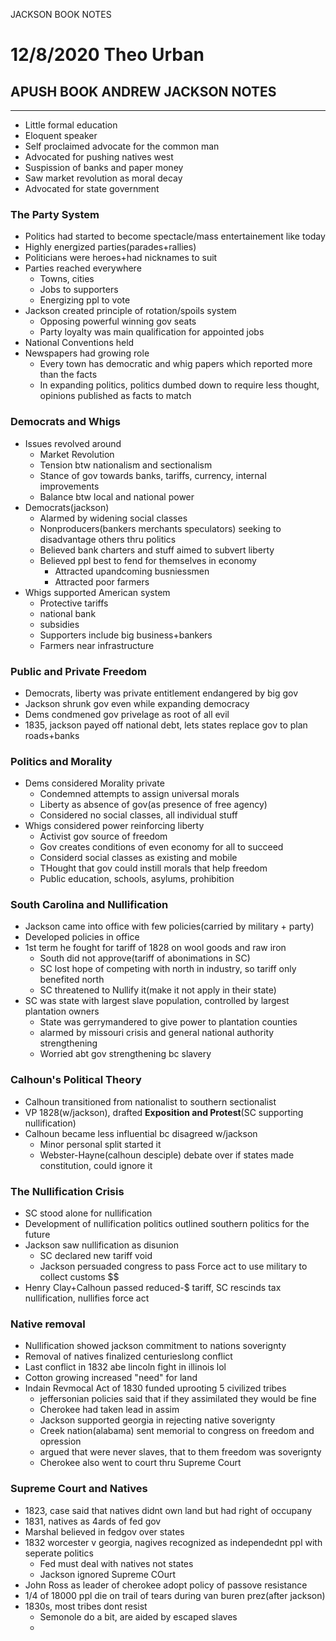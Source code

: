 JACKSON BOOK NOTES

# 12/8/2020 Theo Urban
## APUSH BOOK ANDREW JACKSON NOTES
***
 - Little formal education
 - Eloquent speaker
 - Self proclaimed advocate for the common man
 - Advocated for pushing natives west
 - Suspission of banks and paper money
 - Saw market revolution as moral decay
 - Advocated for state government

### The Party System
 - Politics had started to become spectacle/mass entertainement like today
 - Highly energized parties(parades+rallies)
 - Politicians were heroes+had nicknames to suit
 - Parties reached everywhere
	 - Towns, cities
	 - Jobs to supporters
	 - Energizing ppl to vote
 - Jackson created principle of rotation/spoils system 
	 - Opposing powerful winning gov seats
	 - Party loyalty was main qualification for appointed jobs
 - National Conventions held 
 - Newspapers had growing role
	 - Every town has democratic and whig papers which reported more than the facts
	 - In expanding politics, politics dumbed down to require less thought, opinions published as facts to match

### Democrats and Whigs
 - Issues revolved around 
	 - Market Revolution
	 - Tension btw nationalism and sectionalism
	 - Stance of gov towards banks, tariffs, currency, internal improvements
	 - Balance btw local and national power
 - Democrats(jackson)
	 - Alarmed by widening social classes
	 - Nonproducers(bankers merchants speculators) seeking to disadvantage others thru politics
	 - Believed bank charters and stuff aimed to subvert liberty
	 - Believed ppl best to fend for themselves in economy
		 - Attracted upandcoming busniessmen
		 - Attracted poor farmers
 - Whigs supported American system
	 - Protective tariffs
	 - national bank
	 - subsidies
	 - Supporters include big business+bankers
	 - Farmers near infrastructure

### Public and Private Freedom
 - Democrats, liberty was private entitlement endangered by big gov
 - Jackson shrunk gov even while expanding democracy
 - Dems condmened gov privelage as root of all evil
 - 1835, jackson payed off national debt, lets states replace gov to plan roads+banks

### Politics and Morality
 - Dems considered Morality private
	 - Condemned attempts to assign universal morals
	 - Liberty as absence of gov(as presence of free agency)
	 - Considered no social classes, all individual stuff
 - Whigs considered power reinforcing liberty
	 - Activist gov source of freedom
	 - Gov creates conditions of even economy for all to succeed
	 - Considerd social classes as existing and mobile
	 - THought that gov could instill morals that help freedom
	 - Public education, schools, asylums, prohibition

### South Carolina and Nullification
 - Jackson came into office with few policies(carried by military + party)
 - Developed policies in office
 - 1st term he fought for tariff of 1828 on wool goods and raw iron 
	 - South did not approve(tariff of abonimations in SC)
	 - SC lost hope of competing with north in industry, so tariff only benefited north
	 - SC threatened to Nullify it(make it not apply in their state)
 - SC was state with largest slave population, controlled by largest plantation owners
	 - State was gerrymandered to give power to plantation counties
	 - alarmed by missouri crisis and general national authority strengthening
	 - Worried abt gov strengthening bc slavery

### Calhoun's Political Theory
 - Calhoun transitioned from nationalist to southern sectionalist
 - VP 1828(w/jackson), drafted **Exposition and Protest**(SC supporting nullification)
 - Calhoun became less influential bc disagreed w/jackson
	 - Minor personal split started it
	 - Webster-Hayne(calhoun desciple) debate over if states made constitution, could ignore it

### The Nullification Crisis
 - SC stood alone for nullification
 - Development of nullification politics outlined southern politics for the future
 - Jackson saw nullification as disunion
	 - SC declared new tariff void
	 - Jackson persuaded congress to pass Force act to use military to collect customs $$
 - Henry Clay+Calhoun passed reduced-$ tariff, SC rescinds tax nullification, nullifies force act 

### Native removal
 - Nullification showed jackson commitment to nations soverignty
 - Removal of natives finalized centurieslong conflict 
 - Last conflict in 1832 abe lincoln fight in illinois lol
 - Cotton growing increased "need" for land
 - Indain Revmocal Act of 1830 funded uprooting 5 civilized tribes
	 - jeffersonian policies said that if they assimilated they would be fine
	 - Cherokee had taken lead in assim
	 - Jackson supported georgia in rejecting native soverignty
	 - Creek nation(alabama) sent memorial to congress on freedom and opression
	 - argued that were never slaves, that to them freedom was soverignty
	 - Cherokee also went to court thru Supreme Court

### Supreme Court and Natives
 - 1823, case said that natives didnt own land but had right of occupany
 - 1831, natives as 4ards of fed gov
 - Marshal believed in fedgov over states
 - 1832 worcester v georgia, nagives recognized as independednt ppl with seperate politics
	 - Fed must deal with natives not states
	 - Jackson ignored Supreme COurt
 - John Ross as leader of cherokee adopt policy of passove resistance
 - 1/4 of 18000 ppl die on trail of tears during van buren prez(after jackson)
 - 1830s, most tribes dont resist
	 - Semonole do a bit, are aided by escaped slaves
	 - 
